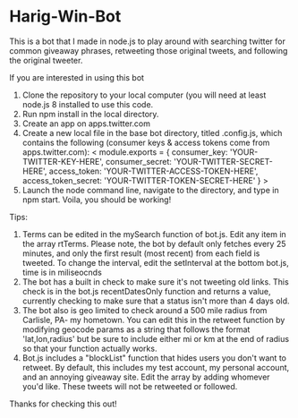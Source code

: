 # Harig-Win-Bot
This is a bot that I made in node.js to play around with searching twitter for common giveaway phrases, retweeting those original tweets, and following the original tweeter.

If you are interested in using this bot

1) Clone the repository to your local computer (you will need at least node.js 8 installed to use this code. 
2) Run npm install in the local directory. 
3) Create an app on apps.twitter.com
4) Create a new local file in the base bot directory, titled .config.js, which contains the following (consumer keys & access tokens come from apps.twitter.com):
	 < module.exports = {
	   consumer_key: 'YOUR-TWITTER-KEY-HERE',
	   consumer_secret: 'YOUR-TWITTER-SECRET-HERE',
	   access_token: 'YOUR-TWITTER-ACCESS-TOKEN-HERE',
	   access_token_secret: 'YOUR-TWITTER-TOKEN-SECRET-HERE'
		} >
5) Launch the node command line, navigate to the directory, and type in npm start. Voila, you should be working!

Tips: 

1) Terms can be edited in the mySearch function of bot.js. Edit any item in the array rtTerms. Please note, the bot by default only fetches every 25 minutes, and only the first result (most recent) from each field is tweeted. To change the interval, edit the setInterval at the bottom bot.js, time is in miliseocnds
2) The bot has a built in check to make sure it's not tweeting old links. This check is in the bot.js recentDatesOnly function and returns a value, currently checking to make sure that a status isn't more than 4 days old. 
3) The bot also is geo limited to check around a 500 mile radius from Carlisle, PA- my hometown. You can edit this in the retweet function by modifying geocode params as a string that follows the format 'lat,lon,radius' but be sure to include either mi or km at the end of radius so that your function actually works. 
4) Bot.js includes a "blockList" function that hides users you don't want to retweet. By default, this includes my test account, my personal account, and an annoying giveaway site. Edit the array by adding whomever you'd like. These tweets will not be retweeted or followed. 

Thanks for checking this out!
